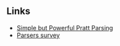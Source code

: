 ## Links

- [Simple but Powerful Pratt Parsing](https://matklad.github.io/2020/04/13/simple-but-powerful-pratt-parsing.html)
- [Parsers survey](https://notes.eatonphil.com/parser-generators-vs-handwritten-parsers-survey-2021.html)
